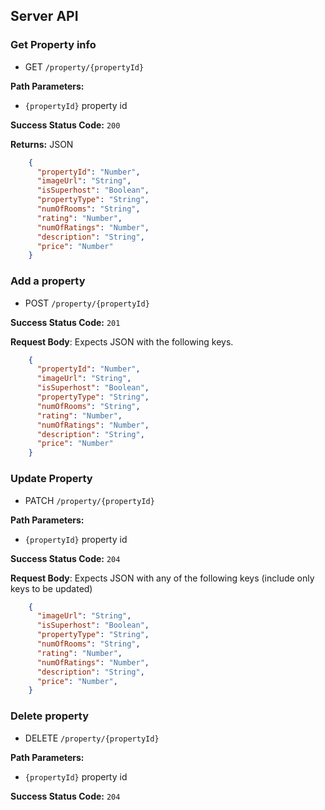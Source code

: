 ## Server API

### Get Property info
  * GET `/property/{propertyId}`

**Path Parameters:**
  * `{propertyId}` property id

**Success Status Code:** `200`

**Returns:** JSON

```json
    {
      "propertyId": "Number",
      "imageUrl": "String",
      "isSuperhost": "Boolean",
      "propertyType": "String",
      "numOfRooms": "String",
      "rating": "Number",
      "numOfRatings": "Number",
      "description": "String",
      "price": "Number"
    }
```

### Add a property
  * POST `/property/{propertyId}`

**Success Status Code:** `201`

**Request Body**: Expects JSON with the following keys.

```json
    {
      "propertyId": "Number",
      "imageUrl": "String",
      "isSuperhost": "Boolean",
      "propertyType": "String",
      "numOfRooms": "String",
      "rating": "Number",
      "numOfRatings": "Number",
      "description": "String",
      "price": "Number"
    }
```

### Update Property
  * PATCH `/property/{propertyId}`

**Path Parameters:**
  * `{propertyId}` property id

**Success Status Code:** `204`

**Request Body**: Expects JSON with any of the following keys (include only keys to be updated)

```json
    {
      "imageUrl": "String",
      "isSuperhost": "Boolean",
      "propertyType": "String",
      "numOfRooms": "String",
      "rating": "Number",
      "numOfRatings": "Number",
      "description": "String",
      "price": "Number",
    }
```

### Delete property
  * DELETE `/property/{propertyId}`

**Path Parameters:**
  * `{propertyId}` property id

**Success Status Code:** `204`